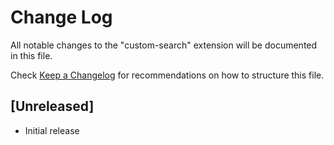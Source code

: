 # Change Log

All notable changes to the "custom-search" extension will be documented in this file.

Check [Keep a Changelog](http://keepachangelog.com/) for recommendations on how to structure this file.

## [Unreleased]

- Initial release